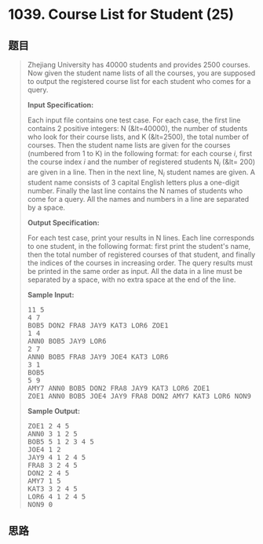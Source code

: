 <h1>1039. Course List for Student (25)</h1>

## 题目

> <div id="problemContent">
> <p>Zhejiang University has 40000 students and provides 2500 courses. Now given the student name lists of all the courses, you are supposed to output the registered course list for each student who comes for a query.</p>
> <p><b>
> Input Specification:
> </b></p>
> <p>Each input file contains one test case.  For each case, the first line contains 2 positive integers: N (&amp;lt=40000), the number of students who look for their course lists, and K (&amp;lt=2500), the total number of courses.  Then the student name lists are given for the courses (numbered from 1 to K) in the following format: for each course <i>i</i>, first the course index <i>i</i> and the number of registered students N<sub><i>i</i></sub> (&amp;lt= 200) are given in a line.  Then in the next line, N<sub><i>i</i></sub> student names are given.  A student name consists of 3 capital English letters plus a one-digit number.  Finally the last line contains the N names of students who come for a query.  All the names and numbers in a line are separated by a space.</p>
> <p><b>
> Output Specification:
> </b></p>
> <p>For each test case, print your results in N lines.  Each line corresponds to one student, in the following format:  first print the student's name, then the total number of registered courses of that student, and finally the indices of the courses in increasing order.  The query results must be printed in the same order as input.  All the data in a line must be separated by a space, with no extra space at the end of the line.
> </p>
> <b>Sample Input:</b><pre>
> 11 5
> 4 7
> BOB5 DON2 FRA8 JAY9 KAT3 LOR6 ZOE1
> 1 4
> ANN0 BOB5 JAY9 LOR6
> 2 7
> ANN0 BOB5 FRA8 JAY9 JOE4 KAT3 LOR6
> 3 1
> BOB5
> 5 9
> AMY7 ANN0 BOB5 DON2 FRA8 JAY9 KAT3 LOR6 ZOE1
> ZOE1 ANN0 BOB5 JOE4 JAY9 FRA8 DON2 AMY7 KAT3 LOR6 NON9
> </pre>
> <b>Sample Output:</b><pre>
> ZOE1 2 4 5
> ANN0 3 1 2 5
> BOB5 5 1 2 3 4 5
> JOE4 1 2
> JAY9 4 1 2 4 5
> FRA8 3 2 4 5
> DON2 2 4 5
> AMY7 1 5
> KAT3 3 2 4 5
> LOR6 4 1 2 4 5
> NON9 0
> </pre>
> </div>

## 思路

